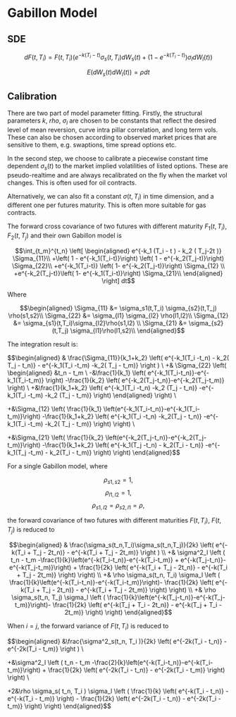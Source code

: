 <script>
MathJax = {
  tex: {
    inlineMath: [['$', '$'], ['\\(', '\\)']],
    displayMath: [ ['$$', '$$'], ['\\[', '\\]']
    ],
  },
  svg: {
    fontCache: 'global' 
  },
  jax: ["input/TeX","output/CommonHTML"]
};
</script>
<script type="text/javascript" id="MathJax-script" async
  src="https://cdn.jsdelivr.net/npm/mathjax@3/es5/tex-svg.js">
</script>

# Gabillon Model

## SDE

$$dF(t,T_i) = F(t,T_i)\left(e^{-k(T_i-t)} \sigma_s(t,T_i) d W_s(t) + \left(1- e^{-k(T_i-t)}\right) \sigma_l d W_l(t)\right)$$

$$E(dW_s(t)dW_l(t)) = \rho dt$$

## Calibration

There are two part of model parameter fitting. Firstly, the structural parameters $k$, $rho$, $\sigma_l$ are chosen to be constants that reflect the desired level of mean reversion, curve intra pillar correlation, and long term vols. These can also be chosen according to observed market prices that are sensitive to them, e.g. swaptions, time spread options etc. 

In the second step, we choose to calibrate a piecewise constant time dependent $\sigma_s(t)$ to the market implied volatilities of listed options. These are pseudo-realtime and are always recalibrated on the fly when the market vol changes. This is often used for oil contracts. 

Alternatively, we can also fit a constant $\sigma(t,T_i)$ in time dimension, and a different one per futures maturity. This is often more suitable for gas contracts. 

The forward cross covariance of two futures with different maturity $F_1(t,T_i)$, $F_2(t,T_j)$ and their own Gabillon model is

$$\int_{t_m}^{t_n}
\left[
\begin{aligned} 
  e^{-k_1 (T_i - t ) - k_2 ( T_j-2t )}
  \Sigma_{11}\\  
  +\left( 1 - e^{-k_1(T_i-t)}\right)
  \left( 1 - e^{-k_2(T_j-t)}\right)
  \Sigma_{22}\\
  +e^{-k_1(T_i-t)}
  \left( 1- e^{-k_2(T_j-t)}\right)
  \Sigma_{12} \\
  +e^{-k_2(T_j-t)}\left( 1- e^{-k_1(T_i-t)}\right)
  \Sigma_{21}\\
  \end{aligned}
\right]
dt$$

Where

$$\begin{aligned} 
  \Sigma_{11} &=
  \sigma_s1(t,T_i) \sigma_{s2}(t,T_j) \rho(s1,s2)\\  
  \Sigma_{22} &=
  \sigma_{l1} \sigma_{l2} \rho(l1,l2)\\
  \Sigma_{12} &=
  \sigma_{s1}(t,T_i)\sigma_{l2}\rho(s1,l2) \\ 
  \Sigma_{21} &=
  \sigma_{s2}(t,T_j) \sigma_{l1}\rho(l1,s2)\\
\end{aligned}$$

The integration result is:

$$\begin{aligned}
& \frac{\Sigma_{11}}{k_1+k_2} \left( e^{-k_1(T_i -t_n) - k_2( T_j - t_n)} - e^{-k_1(T_i -t_m) -k_2( T_j - t_m)} \right ) \\ 
+& \Sigma_{22}
  \left( 
    \begin{aligned}
    &t_n - t_m \\
  -&\frac{1}{k_1} 
    \left(
        e^{-k_1(T_i-t_n)}-e^{-k_1(T_i-t_m)}
    \right)
  -\frac{1}{k_2}
    \left(
        e^{-k_2(T_j-t_n)}-e^{-k_2(T_j-t_m)}
    \right) \\
  +&\frac{1}{k_1+k_2}
    \left(
        e^{-k_1(T_i -t_n) -k_2 (T_j - t_n)}
       -e^{-k_1(T_i -t_m) -k_2 (T_j - t_m)}
    \right)
    \end{aligned}
  \right) \\

+&\Sigma_{12} 
  \left( 
    \frac{1}{k_1}
    \left(e^{-k_1(T_i-t_n)}-e^{-k_1(T_i-t_m)}\right) 
      -\frac{1}{k_1+k_2} 
      \left( 
        e^{-k_1(T_i -t_n) -k_2(T_j - t_n)} 
        -e^{-k_1(T_i -t_m) -k_2( T_j - t_m)}
      \right) 
  \right) \\

+&\Sigma_{21} 
  \left( 
    \frac{1}{k_2}
    \left(e^{-k_2(T_j-t_n)}-e^{-k_2(T_j-t_m)}\right)
    -\frac{1}{k_1+k_2}
    \left( 
      e^{-k_1(T_j -t_n) - k_2(T_i - t_n)} 
      -e^{-k_1(T_j -t_m) - k_2(T_i - t_m)} 
    \right)
  \right)
\end{aligned}$$

For a single Gabillon model, where

$$\rho_{s1,s2} = 1,$$ 
$$\rho_{l1,l2} = 1,$$ 
$$\rho_{s1,l2} = \rho_{s2,l1} = \rho,$$

the forward covariance of two futures with different maturities $F(t,T_i)$, $F(t,T_j)$ is reduced to

$$\begin{aligned}
& \frac{\sigma_s(t_n,T_i)\sigma_s(t_n,T_j)}{2k} \left( e^{-k(T_i + T_j - 2t_n)} - e^{-k(T_i + T_j - 2t_m)} \right ) \\
+& \sigma^2_l \left ( t_n - t_m -\frac{1}{k}\left(e^{-k(T_i-t_n)}-e^{-k(T_i-t_m)} + e^{-k(T_j-t_n)}-e^{-k(T_j-t_m)}\right) + \frac{1}{2k} \left( e^{-k(T_i + T_j - 2t_n)} - e^{-k(T_i + T_j - 2t_m)} \right) \right) \\
+& \rho  \sigma_s(t_n, T_i) \sigma_l \left ( \frac{1}{k}\left(e^{-k(T_i-t_n)}-e^{-k(T_i-t_m)}\right)- \frac{1}{2k} \left( e^{-k(T_i + T_j - 2t_n)} - e^{-k(T_i + T_j - 2t_m)} \right) \right) \\
+& \rho  \sigma_s(t_n, T_j) \sigma_l \left ( \frac{1}{k}\left(e^{-k(T_j-t_n)}-e^{-k(T_j-t_m)}\right)- \frac{1}{2k} \left( e^{-k(T_j + T_i - 2t_n)} - e^{-k(T_j + T_i - 2t_m)} \right) \right)
\end{aligned}$$

When $i = j$, the forward variance of $F(t,T_i)$ is reduced to

$$\begin{aligned}
&\frac{\sigma^2_s(t_n, T_i )}{2k} \left( e^{-2k(T_i - t_n)} - e^{-2k(T_i - t_m)} \right ) \\ 

+&\sigma^2_l \left ( t_n - t_m -\frac{2}{k}\left(e^{-k(T_i-t_n)}-e^{-k(T_i-t_m)}\right) + \frac{1}{2k} \left( e^{-2k(T_i - t_n)} - e^{-2k(T_i - t_m)} \right) \right) \\

+2&\rho \sigma_s( t_n, T_i ) \sigma_l \left ( \frac{1}{k} \left( e^{-k(T_i - t_n)} - e^{-k(T_i - t_m)} \right) - \frac{1}{2k} \left( e^{-2k(T_i - t_n)} - e^{-2k(T_i - t_m)} \right) \right)
\end{aligned}$$
